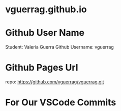 
# vguerrag.github.io

# Github User Name 
Student: Valeria Guerra
Github Username: vguerrag

# Github Pages Url
repo: https://github.com/vguerrag/vguerrag.git

# For Our VSCode Commits 
